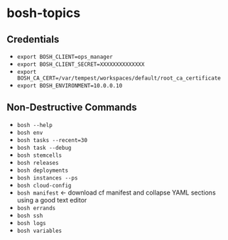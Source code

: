 # bosh-topics

## Credentials

- `export BOSH_CLIENT=ops_manager`
- `export BOSH_CLIENT_SECRET=XXXXXXXXXXXXXX`
- `export BOSH_CA_CERT=/var/tempest/workspaces/default/root_ca_certificate`
- `export BOSH_ENVIRONMENT=10.0.0.10`

## Non-Destructive Commands

- `bosh --help`
- `bosh env`
- `bosh tasks --recent=30`
- `bosh task --debug`
- `bosh stemcells`
- `bosh releases`
- `bosh deployments`
- `bosh instances --ps`
- `bosh cloud-config`
- `bosh manifest` <- download cf manifest and collapse YAML sections using a good text editor
- `bosh errands`
- `bosh ssh`
- `bosh logs`
- `bosh variables`
